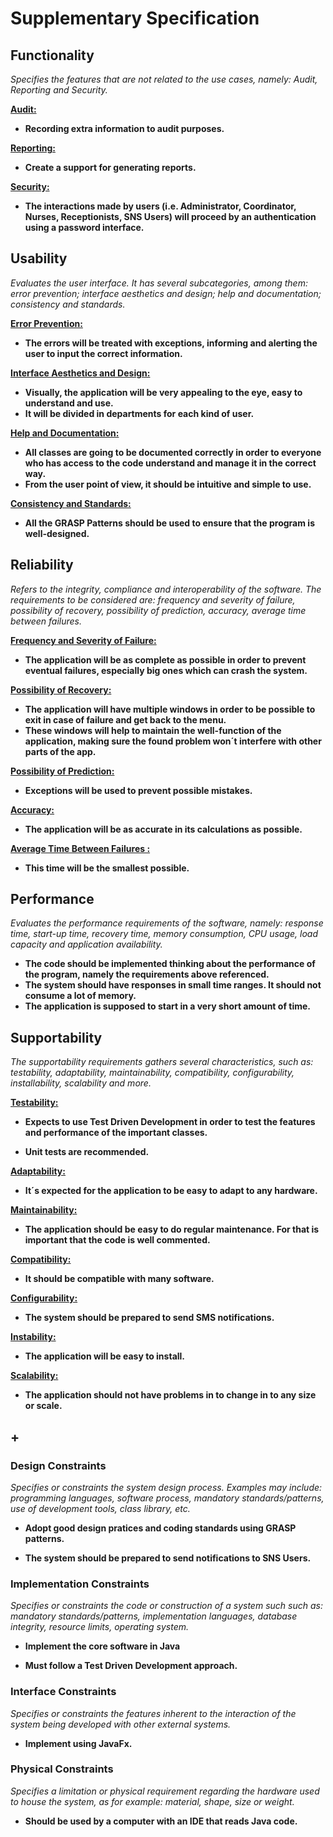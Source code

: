 # Supplementary Specification

## Functionality

*Specifies the features that are not related to the use cases, namely: Audit, Reporting and Security.*

**<u> Audit: </u>**

- **Recording extra information to audit purposes.**

**<u> Reporting: </u>**

- **Create a support for generating reports.**

**<u> Security: </u>**
  
- **The interactions made by users (i.e. Administrator, Coordinator, Nurses, Receptionists, SNS Users) will proceed by an authentication using a password interface.** 

## Usability

*Evaluates the user interface. It has several subcategories, among them: error prevention; interface aesthetics and design; help and documentation; consistency and standards.*

**<u> Error Prevention: </u>**

- **The errors will be treated with exceptions, informing and alerting the user to input the correct information.**

**<u> Interface Aesthetics and Design: </u>**

- **Visually, the application will be very appealing to the eye, easy to understand and use.**
- **It will be divided in departments for each kind of user.**

**<u> Help and Documentation: </u>**

- **All classes are going to be documented correctly in order to everyone who has access to the code understand and manage it in the correct way.**
- **From the user point of view, it should be intuitive and simple to use.**

**<u> Consistency and Standards: </u>**

- **All the GRASP Patterns should be used to ensure that the program is well-designed.**


## Reliability

*Refers to the integrity, compliance and interoperability of the software. The requirements to be considered are: frequency and severity of failure, possibility of recovery, possibility of prediction, accuracy, average time between failures.*

**<u> Frequency and Severity of Failure: </u>**

- **The application will be as complete as possible in order to prevent eventual failures, especially big ones which can crash the system.**

**<u> Possibility of Recovery: </u>**

- **The application will have multiple windows in order to be possible to exit in case of failure and get back to the menu.**
- **These windows will help to maintain the well-function of the application, making sure the found problem won´t interfere with other parts of the app.**

**<u> Possibility of Prediction: </u>**

- **Exceptions will be used to prevent possible mistakes.**

**<u> Accuracy: </u>**

- **The application will be as accurate in its calculations as possible.**

**<u> Average Time Between Failures :</u>**

- **This time will be the smallest possible.**


## Performance

*Evaluates the performance requirements of the software, namely: response time, start-up time, recovery time, memory consumption, CPU usage, load capacity and application availability.*

- **The code should be implemented thinking about the performance of the program, namely the requirements above referenced.**
- **The system should have responses in small time ranges. It should not consume a lot of memory.**
- **The application is supposed to start in a very short amount of time.**

## Supportability

*The supportability requirements gathers several characteristics, such as: testability, adaptability, maintainability, compatibility, configurability, installability, scalability and more.*

**<u> Testability: </u>**

- **Expects to use Test Driven Development in order to test the features and performance of the important classes.**

- **Unit tests are recommended.**

**<u> Adaptability: </u>**

- **It´s expected for the application to be easy to adapt to any hardware.**

**<u> Maintainability: </u>**

- **The application should be easy to do regular maintenance. For that is important that the code is well commented.**

**<u> Compatibility: </u>**

- **It should be compatible with many software.**

**<u> Configurability: </u>**

- **The system should be prepared to send SMS notifications.**

**<u> Instability: </u>**

- **The application will be easy to install.**

**<u> Scalability: </u>**

- **The application should not have problems in to change in to any size or scale.**

## +

### Design Constraints

*Specifies or constraints the system design process. Examples may include: programming languages, software process, mandatory standards/patterns, use of development tools, class library, etc.*

- **Adopt good design pratices and coding standards using GRASP patterns.**

- **The system should be prepared to send notifications to SNS Users.**
 

### Implementation Constraints

*Specifies or constraints the code or construction of a system such such as: mandatory standards/patterns, implementation languages, database integrity, resource limits, operating system.*

- **Implement the core software in Java**

- **Must follow a Test Driven Development approach.**
 

### Interface Constraints

*Specifies or constraints the features inherent to the interaction of the system being developed with other external systems.*

- **Implement using JavaFx.**

### Physical Constraints

*Specifies a limitation or physical requirement regarding the hardware used to house the system, as for example: material, shape, size or weight.*

- **Should be used by a computer with an IDE that reads Java code.**
